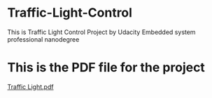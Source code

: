 # Traffic-Light-Control
This is Traffic Light Control Project by Udacity Embedded system professional nanodegree

# This is the PDF file for the project
[Traffic Light.pdf](https://github.com/user-attachments/files/16662834/Traffic.Light.pdf)
